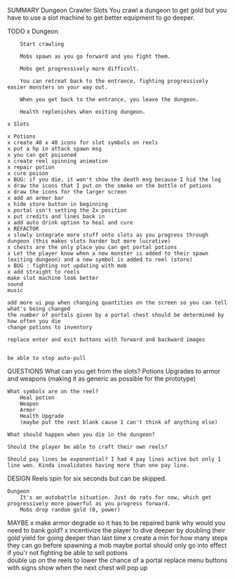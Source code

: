 SUMMARY
    Dungeon Crawler Slots 
        You crawl a dungeon to get gold but you have to use a slot machine to get better equipment to go deeper.

TODO
    x Dungeon

        Start crawling

        Mobs spawn as you go forward and you fight them.

        Mobs get progressively more difficult.

        You can retreat back to the entrance, fighting progressively easier monsters on your way out.

        When you get back to the entrance, you leave the dungeon.

        Health replenishes when exiting dungeon.

    x Slots

    x Potions
    x create 40 x 40 icons for slot symbols on reels
    x put a hp in attack spawn msg
    x you can get poisoned    
    x create reel spinning animation
    x repair potion
    x cure poison
    x BUG: if you die, it won't show the death msg because I hid the log
    x draw the icons that I put on the smoke on the bottle of potions
    x draw the icons for the larger screen
    x add an armor bar
    x hide store button in beginning
    x portal isn't setting the 2x position
    x put credits and lines back in
    x add auto drink option to heal and cure
    x REFACTOR
    x slowly integrate more stuff onto slots as you progress through dungeon (this makes slots harder but more lucrative)
    x chests are the only place you can get portal potions
    x Let the player know when a new monster is added to their spawn (exiting dungeon) and a new symbol is added to reel (store)
    x BUG : fighting not updating with mob
    x add straight to reels
    make slot machine look better
    sound
    music
    
    add more ui pop when changing quantities on the screen so you can tell what's being changed 
    the number of portals given by a portal chest should be determined by how often you die
    change potions to inventory
   
    replace enter and exit buttons with forward and backward images
    
    
    be able to stop auto-pull
    
QUESTIONS
    What can you get from the slots?
        Potions
        Upgrades to armor and weapons (making it as generic as possible for the prototype)

    What symbols are on the reel?
        Heal potion
        Weapon
        Armor
        Health Upgrade        
        (maybe put the rest blank cause I can't think of anything else)

    What should happen when you die in the dungeon?

    Should the player be able to craft their own reels?

    Should pay lines be exponential? I had 4 pay lines active but only 1 line won. Kinda invalidates having more than one pay line.



DESIGN
    Reels spin for six seconds but can be skipped.

    Dungeon
        It's an autobattle situation. Just do rats for now, which get progressively more powerful as you progress forward.
        Mobs drop random gold (0, power)
MAYBE
    x make armor degrade so it has to be repaired
    bank
        why would you need to bank gold?
    x incentivize the player to dive deeper by doubling their gold yield for going deeper than last time
    x create a min for how many steps they can go before spawning a mob
    maybe portal should only go into effect if you'r not fighting
    be able to sell potions        
    double up on the reels to lower the chance of a portal 
    replace menu buttons with signs
    show when the next chest will pop up
